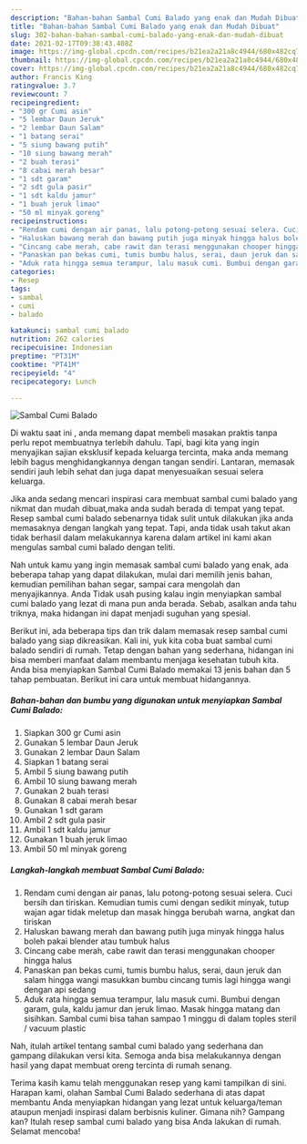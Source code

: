 ```yaml
---
description: "Bahan-bahan Sambal Cumi Balado yang enak dan Mudah Dibuat"
title: "Bahan-bahan Sambal Cumi Balado yang enak dan Mudah Dibuat"
slug: 302-bahan-bahan-sambal-cumi-balado-yang-enak-dan-mudah-dibuat
date: 2021-02-17T09:38:43.408Z
image: https://img-global.cpcdn.com/recipes/b21ea2a21a8c4944/680x482cq70/sambal-cumi-balado-foto-resep-utama.jpg
thumbnail: https://img-global.cpcdn.com/recipes/b21ea2a21a8c4944/680x482cq70/sambal-cumi-balado-foto-resep-utama.jpg
cover: https://img-global.cpcdn.com/recipes/b21ea2a21a8c4944/680x482cq70/sambal-cumi-balado-foto-resep-utama.jpg
author: Francis King
ratingvalue: 3.7
reviewcount: 7
recipeingredient:
- "300 gr Cumi asin"
- "5 lembar Daun Jeruk"
- "2 lembar Daun Salam"
- "1 batang serai"
- "5 siung bawang putih"
- "10 siung bawang merah"
- "2 buah terasi"
- "8 cabai merah besar"
- "1 sdt garam"
- "2 sdt gula pasir"
- "1 sdt kaldu jamur"
- "1 buah jeruk limao"
- "50 ml minyak goreng"
recipeinstructions:
- "Rendam cumi dengan air panas, lalu potong-potong sesuai selera. Cuci bersih dan tiriskan. Kemudian tumis cumi dengan sedikit minyak, tutup wajan agar tidak meletup dan masak hingga berubah warna, angkat dan tiriskan"
- "Haluskan bawang merah dan bawang putih juga minyak hingga halus boleh pakai blender atau tumbuk halus"
- "Cincang cabe merah, cabe rawit dan terasi menggunakan chooper hingga halus"
- "Panaskan pan bekas cumi, tumis bumbu halus, serai, daun jeruk dan salam hingga wangi masukkan bumbu cincang tumis lagi hingga wangi dengan api sedang"
- "Aduk rata hingga semua terampur, lalu masuk cumi. Bumbui dengan garam, gula, kaldu jamur dan jeruk limao. Masak hingga matang dan sisihkan. Sambal cumi bisa tahan sampao 1 minggu di dalam toples steril / vacuum plastic"
categories:
- Resep
tags:
- sambal
- cumi
- balado

katakunci: sambal cumi balado 
nutrition: 262 calories
recipecuisine: Indonesian
preptime: "PT31M"
cooktime: "PT41M"
recipeyield: "4"
recipecategory: Lunch

---
```



![Sambal Cumi Balado](https://img-global.cpcdn.com/recipes/b21ea2a21a8c4944/680x482cq70/sambal-cumi-balado-foto-resep-utama.jpg)

Di waktu  saat ini , anda memang dapat membeli masakan praktis tanpa perlu repot membuatnya terlebih dahulu. Tapi, bagi kita yang ingin menyajikan sajian eksklusif kepada keluarga tercinta, maka anda memang lebih bagus menghidangkannya dengan tangan sendiri. Lantaran, memasak sendiri jauh lebih sehat dan juga dapat menyesuaikan sesuai selera keluarga.

Jika anda sedang mencari inspirasi cara membuat sambal cumi balado yang nikmat dan mudah dibuat,maka anda sudah berada di tempat yang tepat. Resep sambal cumi balado  sebenarnya tidak sulit untuk dilakukan jika anda memasaknya dengan langkah yang tepat. Tapi, anda tidak usah takut akan tidak berhasil dalam melakukannya 
karena dalam artikel ini kami akan mengulas sambal cumi balado dengan teliti.  



Nah untuk kamu yang ingin memasak sambal cumi balado yang enak, ada beberapa tahap yang dapat dilakukan, mulai dari memilih jenis bahan, kemudian pemilihan bahan segar, sampai cara mengolah dan menyajikannya. Anda Tidak usah pusing kalau ingin menyiapkan sambal cumi balado yang lezat di mana pun anda berada. Sebab, asalkan anda  tahu triknya, maka hidangan ini dapat menjadi suguhan yang spesial.

Berikut ini, ada beberapa tips dan trik dalam memasak resep sambal cumi balado yang siap dikreasikan. Kali ini, yuk kita coba buat sambal cumi balado sendiri di rumah. Tetap dengan bahan yang sederhana, hidangan ini bisa memberi manfaat dalam membantu menjaga kesehatan tubuh kita. Anda bisa menyiapkan Sambal Cumi Balado memakai 13 jenis bahan dan 5 tahap pembuatan. Berikut ini cara untuk membuat hidangannya.

<!--inarticleads1-->

##### Bahan-bahan dan bumbu yang digunakan untuk menyiapkan Sambal Cumi Balado:

1. Siapkan 300 gr Cumi asin
1. Gunakan 5 lembar Daun Jeruk
1. Gunakan 2 lembar Daun Salam
1. Siapkan 1 batang serai
1. Ambil 5 siung bawang putih
1. Ambil 10 siung bawang merah
1. Gunakan 2 buah terasi
1. Gunakan 8 cabai merah besar
1. Gunakan 1 sdt garam
1. Ambil 2 sdt gula pasir
1. Ambil 1 sdt kaldu jamur
1. Gunakan 1 buah jeruk limao
1. Ambil 50 ml minyak goreng




<!--inarticleads2-->

##### Langkah-langkah membuat Sambal Cumi Balado:

1. Rendam cumi dengan air panas, lalu potong-potong sesuai selera. Cuci bersih dan tiriskan. Kemudian tumis cumi dengan sedikit minyak, tutup wajan agar tidak meletup dan masak hingga berubah warna, angkat dan tiriskan
1. Haluskan bawang merah dan bawang putih juga minyak hingga halus boleh pakai blender atau tumbuk halus
1. Cincang cabe merah, cabe rawit dan terasi menggunakan chooper hingga halus
1. Panaskan pan bekas cumi, tumis bumbu halus, serai, daun jeruk dan salam hingga wangi masukkan bumbu cincang tumis lagi hingga wangi dengan api sedang
1. Aduk rata hingga semua terampur, lalu masuk cumi. Bumbui dengan garam, gula, kaldu jamur dan jeruk limao. Masak hingga matang dan sisihkan. Sambal cumi bisa tahan sampao 1 minggu di dalam toples steril / vacuum plastic




Nah, itulah artikel tentang  sambal cumi balado  yang sederhana dan gampang dilakukan versi kita. Semoga anda bisa melakukannya dengan hasil yang dapat membuat oreng tercinta di rumah senang. 

Terima kasih kamu telah menggunakan resep yang kami tampilkan di sini. Harapan kami, olahan  Sambal Cumi Balado sederhana di atas dapat membantu Anda menyiapkan hidangan yang lezat untuk keluarga/teman ataupun menjadi inspirasi dalam berbisnis kuliner. Gimana nih? Gampang kan? Itulah resep sambal cumi balado yang bisa Anda lakukan di rumah. Selamat mencoba!

